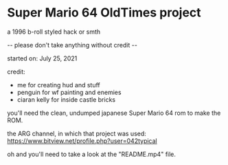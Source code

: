 # Super Mario 64 OldTimes project
a 1996 b-roll styled hack or smth

-- please don't take anything without credit --

started on: July 25, 2021

credit:
- me for creating hud and stuff
- penguin for wf painting and enemies
- ciaran kelly for inside castle bricks

you'll need the clean, undumped japanese Super Mario 64 rom to make the ROM.

the ARG channel, in which that project was used: https://www.bitview.net/profile.php?user=042typical

oh and you'll need to take a look at the "README.mp4" file.
